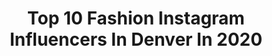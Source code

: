 ---
title: Top 10 Fashion Instagram Influencers In Denver In 2020
description: >-
  Find top fashion Instagram influencers in Denver in 2020. Most popular hashtags: #love #denver #fashion #photography.
platform: Instagram
profiles:
  - username: "avoriliz"
    fullname: >-
      Avori
    location: "United States"
    followers: 46575
    engagement: 543
    commentsToLikes: 0.026530
    id: ck5zxhu2581do0i14mswh5a9h
    verified: false
    hashtags: "#fortniteclips, #kleekaisofinstagram, #dogs, #dogslife"
  - username: "ms.thompson_"
    fullname: >-
      Ariana Marie
    location: "United States"
    followers: 54203
    engagement: 329
    commentsToLikes: 0.049110
    id: ck5bu7cylha8i0i118n8v3zyv
    verified: false
    hashtags: "#denvercolorado, #mandrianoriental, #divamodafashioncouture, #fashion"
  - username: "jasmine_lairsmith"
    fullname: >-
      ARTIST|DANCER|CREATOR
    location: "United States"
    followers: 22012
    engagement: 566
    commentsToLikes: 0.059893
    id: ck5hkbqzli54h0i11mo4oe1as
    verified: false
    hashtags: "#womensupportingwomen, #fempreneur, #callmejasmin, #girlpower"
  - username: "mccartergetshigh"
    fullname: >-
      McCarter gets high 💫
    location: "United States"
    followers: 18011
    engagement: 511
    commentsToLikes: 0.038103
    id: ck1354hkzznvy0i19il4htoqc
    verified: false
    hashtags: "#selfcare, #cannabiscommunity, #stonernation, #wellness"
  - username: "evelynevermoore"
    fullname: >-
      Evelyn Evermoore
    location: "United States"
    followers: 5475
    engagement: 568
    commentsToLikes: 0.015123
    id: ck5zz1twaax690i146vuun6xj
    verified: false
    hashtags: "#rpdr, #vintage, #drag, #queer"
  - username: "alyssafaith.photography"
    fullname: >-
      Virginia Wedding Photographer
    location: "United States"
    followers: 5956
    engagement: 578
    commentsToLikes: 0.035043
    id: ck13a3yrnoijh0i19mp8j3i7g
    verified: false
    hashtags: "#theseniorbest, #utahphotographer, #dcwedding, #alexandriaengagement"
  - username: "denv.her"
    fullname: >-
      Alisha Alexandra
    location: "United States"
    followers: 30610
    engagement: 141
    commentsToLikes: 0.096420
    id: ck8swzzxlfrln0j78ayznim8l
    verified: false
    hashtags: "#muchexcite"
  - username: "leisurely.layne"
    fullname: >-
      Emily | Leisurely Layne
    location: "United States"
    followers: 19790
    engagement: 681
    commentsToLikes: 0.271771
    id: ck6tq7dnzpt960j71edvz2bk0
    verified: false
    hashtags: "#lulusambassador, #fableticspartner, #manentailbeauty, #greenchefpartner"
  - username: "garrettrader1"
    fullname: >-
      RADER
    location: "United States"
    followers: 45769
    engagement: 140
    commentsToLikes: 0.071737
    id: ck5zy0sek90u30i14cjpqxz6m
    verified: false
    hashtags: ""
  - username: "itsphiliptucker"
    fullname: >-
      Philip Tucker
    location: "United States"
    followers: 5206
    engagement: 597
    commentsToLikes: 0.070717
    id: ck138ogryh8dy0i198fsgi9a0
    verified: false
    hashtags: "#newyorkfashion, #school, #vintage, #ourportraitsdays"
---